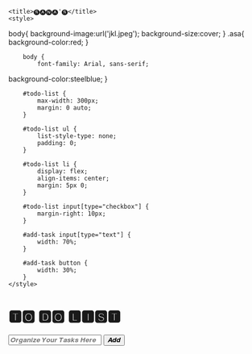 
<!DOCTYPE html>
<html>
<head>
    <meta charset="UTF-8">
    <meta name="viewport" content="width=device-width, initial-scale=1.0">

    <title>🅢🅐🅝🅐'🅢</title>
    <style>

body{
background-image:url('jkl.jpeg');
background-size:cover;
}
.asa{
background-color:red;
}

        body {
            font-family: Arial, sans-serif;
background-color:steelblue;
        }
        
        #todo-list {
            max-width: 300px;
            margin: 0 auto;
        }
        
        #todo-list ul {
            list-style-type: none;
            padding: 0;
        }
        
        #todo-list li {
            display: flex;
            align-items: center;
            margin: 5px 0;
        }
        
        #todo-list input[type="checkbox"] {
            margin-right: 10px;
        }
        
        #add-task input[type="text"] {
            width: 70%;
        }
        
        #add-task button {
            width: 30%;
        }
    </style>
</head>
<body>
    <div id="todo-list">
        <h1>🆃🅾 🅳🅾 🅻🅸🆂🆃</h1>
        <div id="add-task">
            <input type="text" id="new-task" placeholder="𝑶𝒓𝒈𝒂𝒏𝒊𝒛𝒆 𝒀𝒐𝒖𝒓 𝑻𝒂𝒔𝒌𝒔 𝑯𝒆𝒓𝒆">
            <button class="asa" onclick="addTask()">𝑨𝒅𝒅</button>
        </div>
        <ul id="tasks">
            <!-- Tasks will be added here -->
        </ul>
    </div>
    <script>
        function addTask() {
            var taskText = document.getElementById("new-task").value;
            if (taskText === "") {
                alert("Please enter a task.");
                return;
            }

            var taskList = document.getElementById("tasks");
            var newTask = document.createElement("li");
            newTask.innerHTML = `
                <input type="checkbox">
                <span>${taskText}</span>
                <button onclick="removeTask(this)">Remove</button>
            `;
            taskList.appendChild(newTask);
            document.getElementById("new-task").value = "";
        }

        function removeTask(button) {
            var taskList = document.getElementById("tasks");
            var taskToRemove = button.parentElement;
            taskList.removeChild(taskToRemove);
        }
    </script>
</body>
</html>
